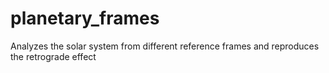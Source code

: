 # planetary_frames
Analyzes the solar system from different reference frames and reproduces the retrograde effect
